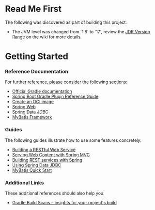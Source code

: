 # Read Me First
The following was discovered as part of building this project:

* The JVM level was changed from '1.8' to '17', review the [JDK Version Range](https://github.com/spring-projects/spring-framework/wiki/Spring-Framework-Versions#jdk-version-range) on the wiki for more details.

# Getting Started

### Reference Documentation
For further reference, please consider the following sections:

* [Official Gradle documentation](https://docs.gradle.org)
* [Spring Boot Gradle Plugin Reference Guide](https://docs.spring.io/spring-boot/docs/3.0.2/gradle-plugin/reference/html/)
* [Create an OCI image](https://docs.spring.io/spring-boot/docs/3.0.2/gradle-plugin/reference/html/#build-image)
* [Spring Web](https://docs.spring.io/spring-boot/docs/3.0.2/reference/htmlsingle/#web)
* [Spring Data JDBC](https://docs.spring.io/spring-boot/docs/3.0.2/reference/htmlsingle/#data.sql.jdbc)
* [MyBatis Framework](https://mybatis.org/spring-boot-starter/mybatis-spring-boot-autoconfigure/)

### Guides
The following guides illustrate how to use some features concretely:

* [Building a RESTful Web Service](https://spring.io/guides/gs/rest-service/)
* [Serving Web Content with Spring MVC](https://spring.io/guides/gs/serving-web-content/)
* [Building REST services with Spring](https://spring.io/guides/tutorials/rest/)
* [Using Spring Data JDBC](https://github.com/spring-projects/spring-data-examples/tree/master/jdbc/basics)
* [MyBatis Quick Start](https://github.com/mybatis/spring-boot-starter/wiki/Quick-Start)

### Additional Links
These additional references should also help you:

* [Gradle Build Scans – insights for your project's build](https://scans.gradle.com#gradle)

